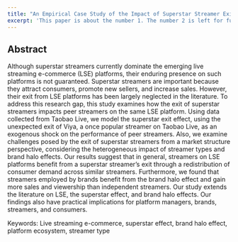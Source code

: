 ```yaml
---
title: "An Empirical Case Study of the Impact of Superstar Streamer Exits on Live Streaming E-Commerce Platforms"
excerpt: 'This paper is about the number 1. The number 2 is left for future work.'
---
```


Abstract
---
Although superstar streamers currently dominate the emerging live streaming e-commerce (LSE) platforms, their enduring presence on such platforms is not guaranteed. Superstar streamers are important because they attract consumers, promote new sellers, and increase sales. However, their exit from LSE platforms has been largely neglected in the literature. To address this research gap, this study examines how the exit of superstar streamers impacts peer streamers on the same LSE platform. Using data collected from Taobao Live, we model the superstar exit effect, using the unexpected exit of Viya, a once popular streamer on Taobao Live, as an exogenous shock on the performance of peer streamers. Also, we examine challenges posed by the exit of superstar streamers from a market structure perspective, considering the heterogeneous impact of streamer types and brand halo effects. Our results suggest that in general, streamers on LSE platforms benefit from a superstar streamer’s exit through a redistribution of consumer demand across similar streamers. Furthermore, we found that streamers employed by brands benefit from the brand halo effect and gain more sales and viewership than independent streamers. Our study extends the literature on LSE, the superstar effect, and brand halo effects. Our findings also have practical implications for platform managers, brands, streamers, and consumers.

Keywords: Live streaming e-commerce, superstar effect, brand halo effect, platform ecosystem, streamer type

